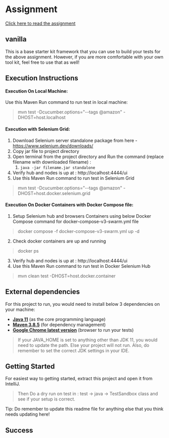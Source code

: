 # Assignment

[Click here to read the assignment](./docs/assignment.md)

## vanilla

This is a base starter kit framework that you can use to build your tests for the above assignment.
However, if you are more comfortable with your own tool kit, feel free to use that as well!

## Execution Instructions

#### Execution On Local Machine:
Use this Maven Run command to run test in local machine: 
> mvn test -Dcucumber.options="--tags @amazon" -DHOST=host.localhost


#### Execution with Selenium Grid:
1. Download Selenium server standalone package from here - https://www.selenium.dev/downloads/
2. Copy jar file to project directory
3. Open terminal from the project directory and Run the command (replace filename with downloaded filename) :
    1. `java -jar filename.jar standalone`
4. Verify hub and nodes is up at : http://localhost:4444/ui
5. Use this Maven Run command to run test in Selenium Grid
> mvn test -Dcucumber.options="--tags @amazon" -DHOST=host.docker.selenium.grid


#### Execution On Docker Containers with Docker Compose file:
1. Setup Selenium hub and browsers Containers using below Docker Compose command for docker-compose-v3-swarm.yml file
> docker compose -f docker-compose-v3-swarm.yml up -d
2. Check docker containers are up and running
> docker ps
3. Verify hub and nodes is up at : http://localhost:4444/ui 
4. Use this Maven Run command to run test in Docker Selenium Hub 
> mvn clean test -DHOST=host.docker.container




## External dependencies

For this project to run, you would need to install below 3 dependencies on your machine:

- **[Java 11](https://openjdk.java.net/projects/jdk/11/)** (as the core programming language)
- **[Maven 3.8.5](https://maven.apache.org/download.cgi)** (for dependency management)
- **[Google Chrome latest version](https://www.google.com/chrome/?brand=CHBD&gclid=Cj0KCQjwr-SSBhC9ARIsANhzu15P0PA-n9Zp4NpxKaOHVGtBD1TZQH0HlQQE6hUfsOFAU1nf-Rzdlf4aAoTJEALw_wcB&gclsrc=aw.ds)** (browser to run your tests)

> If your JAVA_HOME is set to anything other than JDK 11, you would need to update the path. Else your project
> will not run. Also, do remember to set the correct JDK settings in your IDE.

## Getting Started

For easiest way to getting started, extract this project and open it from IntelliJ.
> Then Do a dry run on test in : test -> java -> TestSandbox class and see if your setup is correct.  

Tip: Do remember to update this readme file for anything else that you think needs updating here!

## Success
